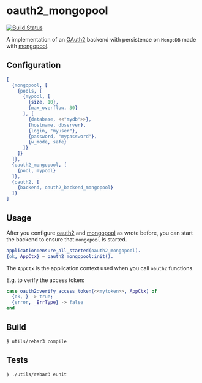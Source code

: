 oauth2_mongopool
=====

[![Build Status](https://travis-ci.org/hachreak/oauth2_mongopool.svg?branch=master)](https://travis-ci.org/hachreak/oauth2_mongopool)

A implementation of an [OAuth2](https://github.com/kivra/oauth2) backend with
persistence on `MongoDB` made with
[mongopool](https://github.com/hachreak/mongopool).

Configuration
-------------

```erlang
[
  {mongopool, [
    {pools, [
      {mypool, [
        {size, 10},
        {max_overflow, 30}
      ], [
        {database, <<"mydb">>},
        {hostname, dbserver},
        {login, "myuser"},
        {password, "mypassword"},
        {w_mode, safe}
      ]}
    ]}
  ]},
  {oauth2_mongopool, [
    {pool, mypool}
  ]},
  {oauth2, [
    {backend, oauth2_backend_mongopool}
  ]}
]
```

Usage
-----

After you configure [oauth2](https://github.com/kivra/oauth2) and
[mongopool](https://github.com/hachreak/mongopool) as wrote before, you can
start the backend to ensure that `mongopool` is started.

```erlang
application:ensure_all_started(oauth2_mongopool).
{ok, AppCtx} = oauth2_mongopool:init().
```

The `AppCtx` is the application context used when you call `oauth2` functions.

E.g. to verify the access token:

```erlang
case oauth2:verify_access_token(<<mytoken>>, AppCtx) of
  {ok, } -> true;
  {error, _ErrType} -> false
end
```

Build
-----

    $ utils/rebar3 compile

Tests
-----

    $ ./utils/rebar3 eunit
